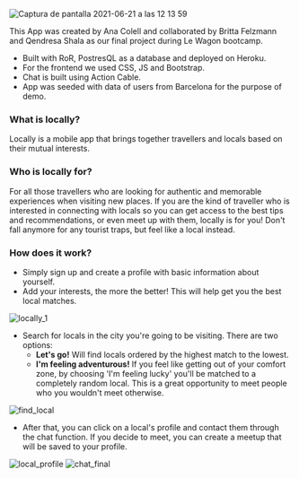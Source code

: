 ![Captura de pantalla 2021-06-21 a las 12 13 59](https://user-images.githubusercontent.com/68306689/122746337-33b8c900-d28a-11eb-8c0e-b3528866fc2b.png)

This App was created by Ana Colell and collaborated by Britta Felzmann and Qendresa Shala as our final project during Le Wagon bootcamp. 

* Built with RoR, PostresQL as a database and deployed on Heroku. 
* For the frontend we used CSS, JS and Bootstrap. 
* Chat is built using Action Cable.
* App was seeded with data of users from Barcelona for the purpose of demo. 

### What is locally?
Locally is a mobile app that brings together travellers and locals based on their mutual interests.&nbsp;

### Who is locally for? 
For all those travellers who are looking for authentic and memorable experiences when visiting new places. If you are the kind of traveller who is interested in connecting with locals so you can get access to the best tips and recommendations, or even meet up with them, locally is for you! Don't fall anymore for any tourist traps, but feel like a local instead. 

### How does it work?
* Simply sign up and create a profile with basic information about yourself.
* Add your interests, the more the better! This will help get you the best local matches. 

![locally_1](https://user-images.githubusercontent.com/68306689/122804361-215d8000-d2c8-11eb-844c-b6d566b9f975.png)


* Search for locals in the city you're going to be visiting. 
 There are two options: 
  * **Let's go!** Will find locals ordered by the highest match to the lowest. 
  * **I'm feeling adventurous!** If you feel like getting out of your comfort zone, by choosing 'I'm feeling lucky' you'll be matched to a completely random local. This is a great opportunity to meet people who you wouldn't meet otherwise. 
  
![find_local](https://user-images.githubusercontent.com/68306689/122804168-d5aad680-d2c7-11eb-9390-df75237efb28.png)

* After that, you can click on a local's profile and contact them through the chat function. If you decide to meet, you can create a meetup that will be saved to your profile. 

![local_profile](https://user-images.githubusercontent.com/68306689/122804216-e78c7980-d2c7-11eb-8337-3efb0e3b8f6e.png)
![chat_final](https://user-images.githubusercontent.com/68306689/122804205-e3f8f280-d2c7-11eb-8458-a0faf6e3ebdb.png)

